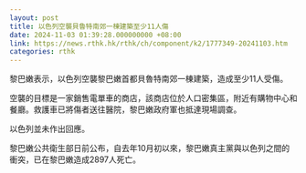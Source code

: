 ```yaml
---
layout: post
title: 以色列空襲貝魯特南郊一棟建築至少11人傷
date: 2024-11-03 01:39:28.000000000 +08:00
link: https://news.rthk.hk/rthk/ch/component/k2/1777349-20241103.htm
categories: rthk
---
```


黎巴嫩表示，以色列空襲黎巴嫩首都貝魯特南郊一棟建築，造成至少11人受傷。

空襲的目標是一家銷售電單車的商店，該商店位於人口密集區，附近有購物中心和餐廳。救護車已將傷者送往醫院，黎巴嫩政府軍也抵達現場調查。

以色列並未作出回應。

黎巴嫩公共衛生部日前公布，自去年10月初以來，黎巴嫩真主黨與以色列之間的衝突，已在黎巴嫩造成2897人死亡。
